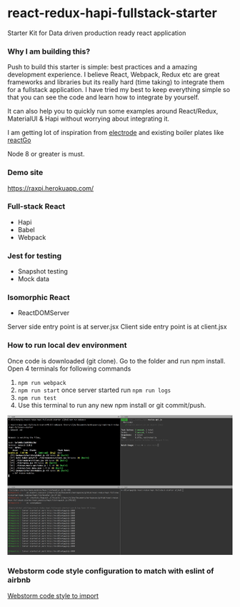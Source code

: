 # react-redux-hapi-fullstack-starter

Starter Kit for Data driven production ready react application

### Why I am building this?

Push to build this starter is simple: best practices and a amazing development experience.
I believe React, Webpack, Redux etc are great frameworks and libraries but its really hard (time taking) to integrate them for a fullstack application.
I have tried my best to keep everything simple so that you can see the code and learn how to integrate by yourself.

It can also help you to quickly run some examples around React/Redux, MaterialUI & Hapi without worrying about integrating it.

I am getting lot of inspiration from [electrode](http://www.electrode.io/site/web.html) and existing boiler plates like [reactGo](https://github.com/reactGo/reactGo)

Node 8 or greater is must.

### Demo site

https://raxpi.herokuapp.com/

### Full-stack React
- Hapi
- Babel
- Webpack

### Jest for testing
- Snapshot testing
- Mock data

### Isomorphic React
- ReactDOMServer


Server side entry point is at server.jsx
Client side entry point is at client.jsx



### How to run local dev environment
Once code is downloaded (git clone).
Go to the folder and run npm install.
Open 4 terminals for following commands

1. ```npm run webpack```
2. ```npm run start``` once server started run ```npm run logs```
3. ```npm run test```
4. Use this terminal to run any new npm install or git commit/push.

![development terminal](./docs/terminals_1.png)


### Webstorm code style configuration to match with eslint of airbnb

[Webstorm code style to import](./docs/airbnb_webstorm_codestyle.xml)

